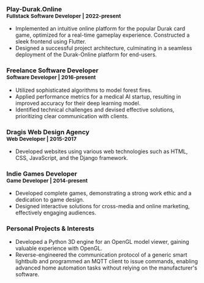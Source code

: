 ### Play-Durak.Online<br><sub>Fullstack Software Developer | 2022-present</sub>

- Implemented an intuitive online platform for the popular Durak card game, optimized for a real-time gameplay experience. Constructed a sleek frontend using Flutter.
- Designed a successful project architecture, culminating in a seamless deployment of the Durak-Online platform for end-users.

### Freelance Software Developer<br><sub>Software Developer | 2016-present</sub>

- Utilized sophisticated algorithms to model forest fires.
- Applied performance metrics for a medical AI startup, resulting in improved accuracy for their deep learning model.
- Identified technical challenges and devised effective solutions, prioritizing clear communication with clients.

### Dragis Web Design Agency<br><sub>Web Developer | 2015-2017</sub>

- Developed websites using various web technologies such as HTML, CSS, JavaScript, and the Django framework.

### Indie Games Developer<br><sub>Game Developer | 2014-present</sub>

- Developed complete games, demonstrating a strong work ethic and a dedication to game design.
- Designed interactive solutions for cross-media and online marketing, effectively engaging audiences.

### Personal Projects & Interests

- Developed a Python 3D engine for an OpenGL model viewer, gaining valuable experience with OpenGL.
- Reverse-engineered the communication protocol of a generic smart lightbulb and programmed an MQTT client to issue commands, enabling advanced home automation tasks without relying on the manufacturer's software.
